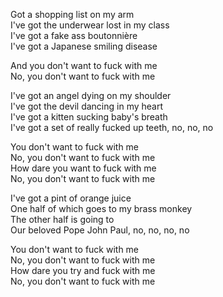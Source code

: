Got a shopping list on my arm  
I've got the underwear lost in my class  
I've got a fake ass boutonnière  
I've got a Japanese smiling disease

And you don't want to fuck with me  
No, you don't want to fuck with me

I've got an angel dying on my shoulder  
I've got the devil dancing in my heart  
I've got a kitten sucking baby's breath  
I've got a set of really fucked up teeth, no, no, no

You don't want to fuck with me  
No, you don't want to fuck with me  
How dare you want to fuck with me  
No, you don't want to fuck with me

I've got a pint of orange juice  
One half of which goes to my brass monkey  
The other half is going to  
Our beloved Pope John Paul, no, no, no, no

You don't want to fuck with me  
No, you don't want to fuck with me  
How dare you try and fuck with me  
No, you don't want to fuck with me